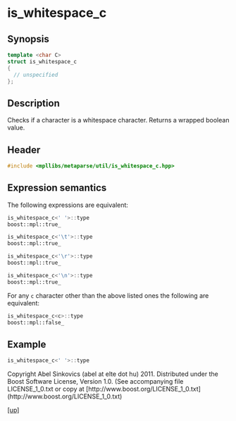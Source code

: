 # is_whitespace_c

## Synopsis

```cpp
template <char C>
struct is_whitespace_c
{
  // unspecified
};
```

## Description

Checks if a character is a whitespace character.
Returns a wrapped boolean value.

## Header

```cpp
#include <mpllibs/metaparse/util/is_whitespace_c.hpp>
```

## Expression semantics

The following expressions are equivalent:

```cpp
is_whitespace_c<' '>::type
boost::mpl::true_
```

```cpp
is_whitespace_c<'\t'>::type
boost::mpl::true_
```

```cpp
is_whitespace_c<'\r'>::type
boost::mpl::true_
```

```cpp
is_whitespace_c<'\n'>::type
boost::mpl::true_
```

For any `c` character other than the above listed ones the following are
equivalent:

```cpp
is_whitespace_c<c>::type
boost::mpl::false_
```

## Example

```cpp
is_whitespace_c<' '>::type
```

<p class="copyright">
Copyright Abel Sinkovics (abel at elte dot hu) 2011.
Distributed under the Boost Software License, Version 1.0.
(See accompanying file LICENSE_1_0.txt or copy at
[http://www.boost.org/LICENSE_1_0.txt](http://www.boost.org/LICENSE_1_0.txt)
</p>

[[up]](reference.html)

